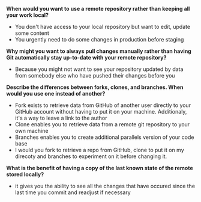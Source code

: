 **When would you want to use a remote repository rather than keeping all your work local?**
* You don't have access to your local repository but want to edit, update some content
* You urgently need to do some changes in production before staging


**Why might you want to always pull changes manually rather than having Git automatically stay up-to-date with your remote repository?**
* Because you might not want to see your repository updated by data from somebody else who have pushed their changes before you

**Describe the differences between forks, clones, and branches. When would you use one instead of another?**

* Fork exists to retrieve data from GitHub of another user directly to your GitHub account without having to put it on your machine. Additionaly, it's a way to leave a link to the author
* Clone enables you to retrieve data from a remote git repository to your own machine
* Branches enables you to create additional parallels version of your code base
* I would you fork to retrieve a repo from GitHub, clone to put it on my direcoty and branches to experiment on it before changing it.

**What is the benefit of having a copy of the last known state of the remote stored locally?**
* it gives you the ability to see all the changes that have occured since the last time you commit and readjust if necessary


